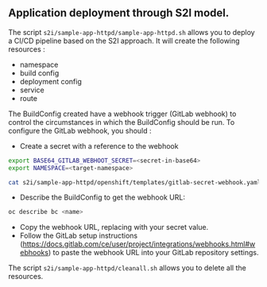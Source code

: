 ## Application deployment through S2I model. 

The script `s2i/sample-app-httpd/sample-app-httpd.sh` allows you to deploy a CI/CD pipeline based on the S2I approach. It will create the following resources : 
- namespace 
- build config
- deployment config 
- service
- route

The BuildConfig created have a webhook trigger (GitLab webhook) to control the circumstances in which the BuildConfig should be run. To configure the GitLab webhook, you should : 

- Create a secret with a reference to the webhook

```sh 
export BASE64_GITLAB_WEBHOOT_SECRET=<secret-in-base64>
export NAMESPACE=<target-namespace>

cat s2i/sample-app-httpd/openshift/templates/gitlab-secret-webhook.yaml | envsubst | oc apply -f -
```

- Describe the BuildConfig to get the webhook URL: 

```sh 
oc describe bc <name>
```
- Copy the webhook URL, replacing <secret> with your secret value.
- Follow the GitLab setup instructions (https://docs.gitlab.com/ce/user/project/integrations/webhooks.html#webhooks) to paste the webhook URL into your GitLab repository settings.


The script `s2i/sample-app-httpd/cleanall.sh` allows you to delete all the resources.  